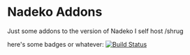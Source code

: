 # Nadeko Addons
Just some addons to the version of Nadeko I self host /shrug

here's some badges or whatever:
[![Build Status](https://travis-ci.org/jennasisis/nadeko-addons.svg?branch=master)](https://travis-ci.org/jennasisis/nadeko-addons)